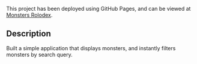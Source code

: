 This project has been deployed using GitHub Pages, and can be viewed at [Monsters Rolodex](https://kataing.github.io/monsters-rolodex/).

## Description
Built a simple application that displays monsters, and instantly filters monsters by search query.
